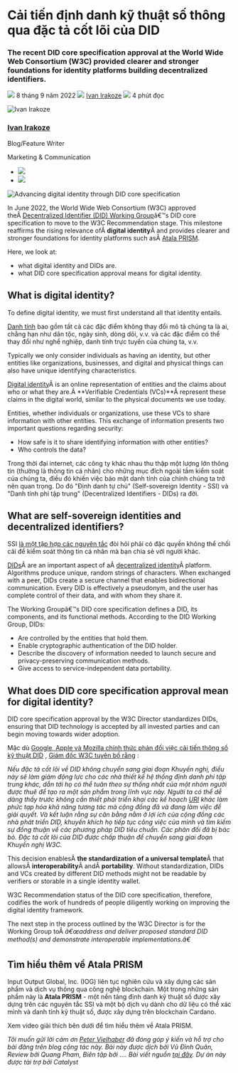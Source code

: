 # Cải tiến định danh kỹ thuật số thông qua đặc tả cốt lõi của DID

### **The recent DID core specification approval at the World Wide Web Consortium (W3C) provided clearer and stronger foundations for identity platforms building decentralized identifiers.**

![](img/2022-09-08-advancing-digital-identity-through-did-core-specification.002.png) 8 tháng 9 năm 2022 ![](img/2022-09-08-advancing-digital-identity-through-did-core-specification.002.png) [Ivan Irakoze](/en/blog/authors/ivan-irakoze/page-1/) ![](img/2022-09-08-advancing-digital-identity-through-did-core-specification.003.png) 4 phút đọc

![Ivan Irakoze](img/2022-09-08-advancing-digital-identity-through-did-core-specification.004.png)[](/en/blog/authors/ivan-irakoze/page-1/)

### [**Ivan Irakoze**](/en/blog/authors/ivan-irakoze/page-1/)

Blog/Feature Writer

Marketing &amp; Communication

- ![](img/2022-09-08-advancing-digital-identity-through-did-core-specification.005.png)[](mailto:ivan.irakoze@iohk.io "Email")
- ![](img/2022-09-08-advancing-digital-identity-through-did-core-specification.006.png)[](https://twitter.com/The_ADA_Poet "Twitter")

![Advancing digital identity through DID core specification](img/2022-09-08-advancing-digital-identity-through-did-core-specification.007.jpeg)

In June 2022, the World Wide Web Consortium (W3C) approved theÂ [Decentralized Identifier (DID) Working Group](https://www.w3.org/2020/12/did-wg-charter.html)â€™s DID core specification to move to the W3C Recommendation stage. This milestone reaffirms the rising relevance ofÂ **digital identity**Â and provides clearer and stronger foundations for identity platforms such asÂ [Atala PRISM](https://www.atalaprism.io/#why).

Here, we look at:

- what digital identity and DIDs are.
- what DID core specification approval means for digital identity.

## **What is digital identity?**

To define digital identity, we must first understand all that identity entails.

[Danh tính](https://atala.mymidnight.blog/ssi-fundamentals-i-identity/) bao gồm tất cả các đặc điểm không thay đổi mô tả chúng ta là ai, chẳng hạn như dân tộc, ngày sinh, dòng dõi, v.v. và các đặc điểm có thể thay đổi như nghề nghiệp, danh tính trực tuyến của chúng ta, v.v.

Typically we only consider individuals as having an identity, but other entities like organizations, businesses, and digital and physical things can also have unique identifying characteristics.

[Digital identity](https://www.essentialcardano.io/article/digital-identity)Â is an online representation of entities and the claims about who or what they are.Â **Verifiable Credentials (VCs)**Â represent these claims in the digital world, similar to the physical documents we use today.

Entities, whether individuals or organizations, use these VCs to share information with other entities. This exchange of information presents two important questions regarding security:

- How safe is it to share identifying information with other entities?
- Who controls the data?

Trong thời đại internet, các công ty khác nhau thu thập một lượng lớn thông tin (thường là thông tin cá nhân) cho những mục đích ngoài tầm kiểm soát của chúng ta, điều đó khiến việc bảo mật danh tính của chính chúng ta trở nên quan trọng. Do đó  "Định danh tự chủ" (Self-sovereign Identity - SSI) và "Danh tính phi tập trung" (Decentralized Identifiers - DIDs) ra đời.

## **What are self-sovereign identities and decentralized identifiers?**

SSI [ là một tập hợp các nguyên tắc](https://github.com/WebOfTrustInfo/self-sovereign-identity/blob/master/self-sovereign-identity-principles.md) đòi hỏi phải có đặc quyền không thể chối cãi để kiểm soát thông tin cá nhân mà bạn chia sẻ với người khác.

[DIDs](https://atala.mymidnight.blog/ssi-fundamentals-iii-dids/)Â are an important aspect of aÂ [decentralized identity](https://www.essentialcardano.io/glossary/decentralized-identity)Â platform. Algorithms produce unique, random strings of characters. When exchanged with a peer, DIDs create a secure channel that enables bidirectional communication. Every DID is effectively a pseudonym, and the user has complete control of their data, and with whom they share it.

The Working Groupâ€™s DID core specification defines a DID, its components, and its functional methods. According to the DID Working Group, DIDs:

- Are controlled by the entities that hold them.
- Enable cryptographic authentication of the DID holder.
- Describe the discovery of information needed to launch secure and privacy-preserving communication methods.
- Give access to service-independent data portability.

## **What does DID core specification approval mean for digital identity?**

DID core specification approval by the W3C Director standardizes DIDs, ensuring that DID technology is accepted by all invested parties and can begin moving towards wider adoption.

Mặc dù [Google, Apple và Mozilla chính thức phản đối việc cải tiến thông số kỹ thuật DID](https://www.w3.org/2019/did-wg/faqs/2021-formal-objections/) , [Giám đốc W3C tuyên bố rằng](https://www.w3.org/2022/06/DIDRecommendationDecision.html) :

*Nếu đặc tả cốt lõi về DID không chuyển sang giai đoạn Khuyến nghị, điều này sẽ làm giảm động lực cho các nhà thiết kế hệ thống định danh phi tập trung khác, dẫn tới họ có thể tuân theo sự thống nhất của một nhóm người được thuê để tạo ra một sản phẩm trong lĩnh vực này. Người ta có thể dễ dàng thấy trước không cần thiết phải triển khai các kế hoạch [URI](https://www.techtarget.com/whatis/definition/URI-Uniform-Resource-Identifier) khác làm phức tạp hóa khả năng tương tác mà cộng đồng đã và đang làm việc để giải quyết. Và kết luận rằng sự cân bằng nằm ở lợi ích của cộng đồng các nhà phát triển DID, khuyến khích họ tiếp tục công việc của mình và tìm kiếm sự đồng thuận về các phương pháp DID tiêu chuẩn. Các phản đối đã bị bác bỏ. Đặc tả cốt lõi của DID được chấp thuận để chuyển sang giai đoạn Khuyến nghị W3C.*

This decision enablesÂ **the standardization of a universal template**Â that allowsÂ **interoperability**Â andÂ **portability**. Without standardization, DIDs and VCs created by different DID methods might not be readable by verifiers or storable in a single identity wallet.

W3C Recommendation status of the DID core specification, therefore, codifies the work of hundreds of people diligently working on improving the digital identity framework.

The next step in the process outlined by the W3C Director is for the Working Group toÂ *â€œaddress and deliver proposed standard DID method(s) and demonstrate interoperable implementations.â€*

## **Tìm hiểu thêm về Atala PRISM**

Input Output Global, Inc. (IOG) liên tục nghiên cứu và xây dựng các sản phẩm và dịch vụ thông qua công nghệ blockchain. Một trong những sản phẩm này là **Atala PRISM** - một nền tảng định danh kỹ thuật số được xây dựng trên các nguyên tắc SSI và một bộ dịch vụ dành cho dữ liệu có thể xác minh và danh tính kỹ thuật số, được xây dựng trên blockchain Cardano.

Xem video giải thích bên dưới để tìm hiểu thêm về Atala PRISM.

*Tôi muốn gửi lời cảm ơn [Peter Vielhaber](https://iohk.io/en/team/pete-vielhaber) đã đóng góp ý kiến và hỗ trợ cho bài đăng trên blog cộng tác này. Bài này được dịch bởi Vũ Đình Quân, Review bởi Quang Pham, Biên tập bởi .... Bài viết nguồn [tại đây](https://iohk.io/en/blog/posts/2022/09/08/advancing-digital-identity-through-did-core-specification). *Dự án này được tài trợ bởi Catalyst**
